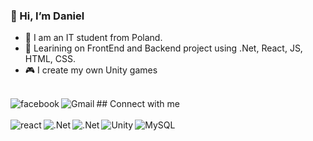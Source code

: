 ### 👋 Hi, I’m Daniel
- 🔭 I am an IT student from Poland.
- 🌱 Learining on FrontEnd and Backend project using .Net, React, JS, HTML, CSS.
- 🎮 I create my own Unity games

<br>## Connect with me [<img align="left" alt="facebook" src="https://img.shields.io/badge/facebook-%231877F2.svg?&style=for-the-badge&logo=facebook&logoColor=white" />](https://www.facebook.com/daniel.sliwka.7/)[<img align="left" alt="Gmail" src="https://img.shields.io/badge/Gmail-D14836?style=for-the-badge&logo=gmail&logoColor=white" />](https://mail.google.com/)<br>
<br>
<img align="left" alt="react" src="https://img.shields.io/badge/react%20-%2320232a.svg?&style=for-the-badge&logo=react&logoColor=%2361DAFB" /><img align="left" alt=".Net" src="https://img.shields.io/badge/.NET-5C2D91?style=for-the-badge&logo=.net&logoColor=white" /><img align="left" alt=".Net" src="https://img.shields.io/badge/C%23-239120?style=for-the-badge&logo=c-sharp&logoColor=white" /><img align="left" alt="Unity" src="https://img.shields.io/badge/Unity-100000?style=for-the-badge&logo=unity&logoColor=white" /><img align="left" alt="MySQL" src="https://img.shields.io/badge/MySQL-00000F?style=for-the-badge&logo=mysql&logoColor=white" /><br>
<br>
<!---
Ramzes9090/Ramzes9090 is a ✨ special ✨ repository because its `README.md` (this file) appears on your GitHub profile.
You can click the Preview link to take a look at your changes.
--->
